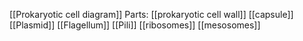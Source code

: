 [[Prokaryotic cell diagram]]
Parts:
[[prokaryotic cell wall]]
[[capsule]]
[[Plasmid]]
[[Flagellum]]
[[Pili]]
[[ribosomes]]
[[mesosomes]]